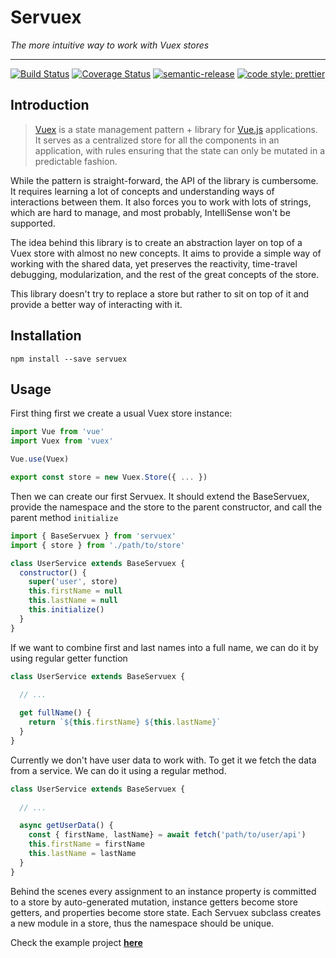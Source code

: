 # Servuex

_The more intuitive way to work with Vuex stores_

_____

[![Build Status](https://www.travis-ci.org/forforeach/servuex.svg?branch=master)](https://www.travis-ci.org/forforeach/servuex)
[![Coverage Status](https://coveralls.io/repos/github/forforeach/servuex/badge.svg?branch=master)](https://coveralls.io/github/forforeach/servuex?branch=master)
[![semantic-release](https://img.shields.io/badge/%20%20%F0%9F%93%A6%F0%9F%9A%80-semantic--release-e10079.svg)](https://github.com/semantic-release/semantic-release)
[![code style: prettier](https://img.shields.io/badge/code_style-prettier-ff69b4.svg?style=flat-square)](https://github.com/prettier/prettier)

## Introduction

>[Vuex](https://vuex.vuejs.org/) is a state management pattern + library for [Vue.js](https://vuejs.org) applications. It serves as a centralized store for all the components in an application, with rules ensuring that the state can only be mutated in a predictable fashion.

While the pattern is straight-forward, the API of the library is cumbersome. It requires learning a lot of concepts and understanding ways of interactions between them. It also forces you to work with lots of strings, which are hard to manage, and most probably, IntelliSense won't be supported.

The idea behind this library is to create an abstraction layer on top of a Vuex store with almost no new concepts. It aims to provide a simple way of working with the shared data, yet preserves the reactivity, time-travel debugging, modularization, and the rest of the great concepts of the store. 

This library doesn't try to replace a store but rather to sit on top of it and provide a better way of interacting with it.

## Installation

`npm install --save servuex`

## Usage

First thing first we create a usual Vuex store instance:

```javascript
import Vue from 'vue'
import Vuex from 'vuex'

Vue.use(Vuex)

export const store = new Vuex.Store({ ... })
```

Then we can create our first Servuex. It should extend the BaseServuex, provide the namespace and the store to the parent constructor, and call the parent method `initialize`

```javascript
import { BaseServuex } from 'servuex'
import { store } from './path/to/store'

class UserService extends BaseServuex {
  constructor() {
    super('user', store)
    this.firstName = null
    this.lastName = null
    this.initialize()
  }
}
```

If we want to combine first and last names into a full name, we can do it by using regular getter function

```javascript
class UserService extends BaseServuex {
  
  // ...

  get fullName() {
    return `${this.firstName} ${this.lastName}`
  }
}
```

Currently we don't have user data to work with. To get it we fetch the data from a service. We can do it using a regular method.

```javascript
class UserService extends BaseServuex {
  
  // ...

  async getUserData() {
    const { firstName, lastName} = await fetch('path/to/user/api')
    this.firstName = firstName
    this.lastName = lastName
  }
}
```
Behind the scenes every assignment to an instance property is committed to a store by auto-generated mutation, instance getters become store getters, and properties become store state. Each Servuex subclass creates a new module in a store, thus the namespace should be unique.

Check the example project [**here**](https://github.com/forforeach/servuex-example)


